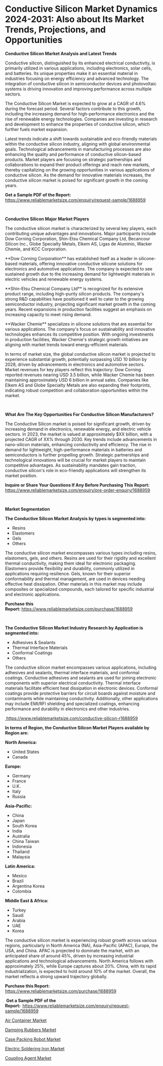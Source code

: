 <p><h1>Conductive Silicon Market Dynamics 2024-2031: Also about Its Market Trends, Projections, and Opportunities</h1></p><p><strong>Conductive Silicon Market Analysis and Latest Trends</strong></p>
<p><p>Conductive silicon, distinguished by its enhanced electrical conductivity, is primarily utilized in various applications, including electronics, solar cells, and batteries. Its unique properties make it an essential material in industries focusing on energy efficiency and advanced technology. The integration of conductive silicon in semiconductor devices and photovoltaic systems is driving innovation and improving performance across multiple sectors.</p><p>The Conductive Silicon Market is expected to grow at a CAGR of 4.6% during the forecast period. Several factors contribute to this growth, including the increasing demand for high-performance electronics and the rise of renewable energy technologies. Companies are investing in research and development to enhance the properties of conductive silicon, which further fuels market expansion.</p><p>Latest trends indicate a shift towards sustainable and eco-friendly materials within the conductive silicon industry, aligning with global environmental goals. Technological advancements in manufacturing processes are also enhancing the quality and performance of conductive silicon-based products. Market players are focusing on strategic partnerships and collaborations to expand their product offerings and reach new markets, thereby capitalizing on the growing opportunities in various applications of conductive silicon. As the demand for innovative materials increases, the conductive silicon market is poised for significant growth in the coming years.</p></p>
<p><strong>Get a Sample PDF of the Report:&nbsp;</strong> <a href="https://www.reliablemarketsize.com/enquiry/request-sample/1688959?utm_campaign=1506&utm_medium=2&utm_source=Github&utm_content=ia&utm_term=19102024&utm_id=conductive-silicon">https://www.reliablemarketsize.com/enquiry/request-sample/1688959</a></p>
<p>&nbsp;</p>
<p><strong>Conductive Silicon Major Market Players</strong></p>
<p><p>The conductive silicon market is characterized by several key players, each contributing unique advantages and innovations. Major participants include Dow Corning Corporation, Shin-Etsu Chemical Company Ltd, Becancour Silicon Inc., Globe Specialty Metals, Elkem AS, Ligas de Aluminio, Wacker Chemie, and KCC Corporation.</p><p>**Dow Corning Corporation** has established itself as a leader in silicone-based materials, offering innovative conductive silicone solutions for electronics and automotive applications. The company is expected to see sustained growth due to the increasing demand for lightweight materials in electric vehicles and renewable energy systems.</p><p>**Shin-Etsu Chemical Company Ltd** is recognized for its extensive product range, including high-purity silicon products. The company's strong R&D capabilities have positioned it well to cater to the growing semiconductor industry, projecting significant market growth in the coming years. Recent expansions in production facilities suggest an emphasis on increasing capacity to meet rising demand.</p><p>**Wacker Chemie** specializes in silicone solutions that are essential for various applications. The company's focus on sustainability and innovative technologies enhances its competitive position. With ongoing investments in production facilities, Wacker Chemie's strategic growth initiatives are aligning with market trends toward energy-efficient materials.</p><p>In terms of market size, the global conductive silicon market is projected to experience substantial growth, potentially surpassing USD 10 billion by 2028, driven by advancements in electronics and automotive sectors. Market revenues for key players reflect this trajectory: Dow Corning reported revenues nearing USD 3.5 billion, while Wacker Chemie has been maintaining approximately USD 6 billion in annual sales. Companies like Elkem AS and Globe Specialty Metals are also expanding their footprints, indicating robust competition and collaboration opportunities within the market.</p></p>
<p>&nbsp;</p>
<p><strong>What Are The Key Opportunities For Conductive Silicon Manufacturers?</strong></p>
<p><p>The Conductive Silicon market is poised for significant growth, driven by increasing demand in electronics, renewable energy, and electric vehicle sectors. In 2023, the market is valued at approximately $XX billion, with a projected CAGR of XX% through 2030. Key trends include advancements in nano-silicon materials, enhancing conductivity and efficiency. The rise in demand for lightweight, high-performance materials in batteries and semiconductors is further propelling growth. Strategic partnerships and technological innovations will be crucial for market players to maintain competitive advantages. As sustainability mandates gain traction, conductive silicon's role in eco-friendly applications will strengthen its market position.</p></p>
<p><strong>Inquire or Share Your Questions If Any Before Purchasing This Report:</strong> <a href="https://www.reliablemarketsize.com/enquiry/pre-order-enquiry/1688959?utm_campaign=1506&utm_medium=2&utm_source=Github&utm_content=ia&utm_term=19102024&utm_id=conductive-silicon">https://www.reliablemarketsize.com/enquiry/pre-order-enquiry/1688959</a></p>
<p>&nbsp;</p>
<p><strong>Market Segmentation</strong></p>
<p><strong>The Conductive Silicon Market Analysis by types is segmented into:</strong></p>
<p><ul><li>Resins</li><li>Elastomers</li><li>Gels</li><li>Others</li></ul></p>
<p><p>The conductive silicon market encompasses various types including resins, elastomers, gels, and others. Resins are used for their rigidity and excellent thermal conductivity, making them ideal for electronic packaging. Elastomers provide flexibility and durability, commonly utilized in applications requiring resilience. Gels, known for their superior conformability and thermal management, are used in devices needing effective heat dissipation. Other materials in this market may include composites or specialized compounds, each tailored for specific industrial and electronic applications.</p></p>
<p><strong>Purchase this Report:&nbsp;</strong><a href="https://www.reliablemarketsize.com/purchase/1688959?utm_campaign=1506&utm_medium=2&utm_source=Github&utm_content=ia&utm_term=19102024&utm_id=conductive-silicon">https://www.reliablemarketsize.com/purchase/1688959</a></p>
<p>&nbsp;</p>
<p><strong>The Conductive Silicon Market Industry Research by Application is segmented into:</strong></p>
<p><ul><li>Adhesives & Sealants</li><li>Thermal Interface Materials</li><li>Conformal Coatings</li><li>Others</li></ul></p>
<p><p>The conductive silicon market encompasses various applications, including adhesives and sealants, thermal interface materials, and conformal coatings. Conductive adhesives and sealants are used for joining electronic components with superior electrical conductivity. Thermal interface materials facilitate efficient heat dissipation in electronic devices. Conformal coatings provide protective barriers for circuit boards against moisture and contaminants while maintaining conductivity. Additionally, other applications may include EMI/RFI shielding and specialized coatings, enhancing performance and durability in electronics and other industries.</p></p>
<p><a href="https://www.reliablemarketsize.com/conductive-silicon-r1688959?utm_campaign=1506&utm_medium=2&utm_source=Github&utm_content=ia&utm_term=19102024&utm_id=conductive-silicon">&nbsp;https://www.reliablemarketsize.com/conductive-silicon-r1688959</a></p>
<p><strong>In terms of Region, the Conductive Silicon Market Players available by Region are:</strong></p>
<p>
    <p> <strong> North America: </strong>
        <ul>
            <li>United States</li>
            <li>Canada</li>
        </ul>
        </p> 
    <p> <strong> Europe: </strong>
        <ul>
            <li>Germany</li>
            <li>France</li>
            <li>U.K.</li>
            <li>Italy</li>
            <li>Russia</li>
        </ul>
        </p> 
    <p> <strong> Asia-Pacific: </strong>
        <ul>
            <li>China</li>
            <li>Japan</li>
            <li>South Korea</li>
            <li>India</li>
            <li>Australia</li>
            <li>China Taiwan</li>
            <li>Indonesia</li>
            <li>Thailand</li>
            <li>Malaysia</li>
        </ul>
        </p> 
    <p> <strong> Latin America: </strong>
        <ul>
            <li>Mexico</li>
            <li>Brazil</li>
            <li>Argentina Korea</li>
            <li>Colombia</li>
        </ul>
        </p> 
    <p> <strong> Middle East & Africa: </strong>
        <ul>
            <li>Turkey</li>
            <li>Saudi</li>
            <li>Arabia</li>
            <li>UAE</li>
            <li>Korea</li>
        </ul>
    </p>
    </p>
<p><p>The conductive silicon market is experiencing robust growth across various regions, particularly in North America (NA), Asia-Pacific (APAC), Europe, the USA, and China. APAC is projected to dominate the market, with an anticipated share of around 45%, driven by increasing industrial applications and technological advancements. North America follows with approximately 25%, while Europe captures about 20%. China, with its rapid industrialization, is expected to hold around 10% of the market. Overall, the market reflects a strong upward trajectory globally.</p></p>
<p><strong>Purchase this Report: </strong><a href="https://www.reliablemarketsize.com/purchase/1688959?utm_campaign=1506&utm_medium=2&utm_source=Github&utm_content=ia&utm_term=19102024&utm_id=conductive-silicon">https://www.reliablemarketsize.com/purchase/1688959</a></p>
<p>&nbsp;<strong>Get a Sample PDF of the Report:&nbsp;&nbsp;</strong><a href="https://www.reliablemarketsize.com/enquiry/request-sample/1688959?utm_campaign=1506&utm_medium=2&utm_source=Github&utm_content=ia&utm_term=19102024&utm_id=conductive-silicon">https://www.reliablemarketsize.com/enquiry/request-sample/1688959</a></p>
<p><strong></strong></p>
<p><p><a href="https://www.linkedin.com/pulse/air-container-market-size-growth-trends-statistics-forecasts-io8if?utm_campaign=1506&utm_medium=2&utm_source=Github&utm_content=ia&utm_term=19102024&utm_id=conductive-silicon">Air Container Market</a></p><p><a href="https://github.com/jilliesetpw0/Market-Research-Report-List-1/blob/main/damping-rubbers-market.md?utm_campaign=1506&utm_medium=2&utm_source=Github&utm_content=ia&utm_term=19102024&utm_id=conductive-silicon">Damping Rubbers Market</a></p><p><a href="https://issuu.com/reportprime-2/docs/case-packing-robot-market-size-2030_d65be4af8d1234?utm_campaign=1506&utm_medium=2&utm_source=Github&utm_content=ia&utm_term=19102024&utm_id=conductive-silicon">Case Packing Robot Market</a></p><p><a href="https://www.linkedin.com/pulse/electric-soldering-iron-market-size-share-trends-analysis-5eogf?utm_campaign=1506&utm_medium=2&utm_source=Github&utm_content=ia&utm_term=19102024&utm_id=conductive-silicon">Electric Soldering Iron Market</a></p><p><a href="https://github.com/Chiragrp22/Market-Research-Report-List-6/blob/main/coupling-agent-market.md?utm_campaign=1506&utm_medium=2&utm_source=Github&utm_content=ia&utm_term=19102024&utm_id=conductive-silicon">Coupling Agent Market</a></p></p>